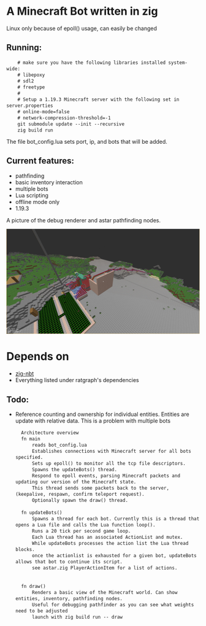 # A Minecraft Bot written in zig
Linux only because of epoll() usage, can easily be changed

## Running:
        # make sure you have the following libraries installed system-wide:
        # libepoxy
        # sdl2
        # freetype
        # 
        # Setup a 1.19.3 Minecraft server with the following set in server.properties
        # online-mode=false
        # network-compression-threshold=-1
        git submodule update --init --recursive
        zig build run

The file bot_config.lua sets port, ip, and bots that will be added.

## Current features:
- pathfinding
- basic inventory interaction
- multiple bots
- Lua scripting
- offline mode only
- 1.19.3

A picture of the debug renderer and astar pathfinding nodes. 

![astar pathfinding](img/astar.jpg)

# Depends on
* [zig-nbt](https://github.com/SuperAuguste/zig-nbt)
* Everything listed under ratgraph's dependencies

## Todo:
- Reference counting and ownership for individual entities. Entities are update with relative data. This is a problem with multiple bots

        Architecture overview
        fn main
            reads bot_config.lua
            Establishes connections with Minecraft server for all bots specified.
            Sets up epoll() to monitor all the tcp file descriptors.
            Spawns the updateBots() thread.
            Respond to epoll events, parsing Minecraft packets and updating our version of the Minecraft state.
            This thread sends some packets back to the server, (keepalive, respawn, confirm teleport request).
            Optionally spawn the draw() thread.
        
        fn updateBots()
            Spawns a thread for each bot. Currently this is a thread that opens a Lua file and calls the Lua function loop().
            Runs a 20 tick per second game loop.
            Each Lua thread has an associated ActionList and mutex.
            While updateBots processes the action list the Lua thread blocks.
            once the actionlist is exhausted for a given bot, updateBots allows that bot to continue its script.
            see astar.zig PlayerActionItem for a list of actions.
        
        
        fn draw()
            Renders a basic view of the Minecraft world. Can show entities, inventory, pathfinding nodes.
            Useful for debugging pathfinder as you can see what weights need to be adjusted
            launch with zig build run -- draw


